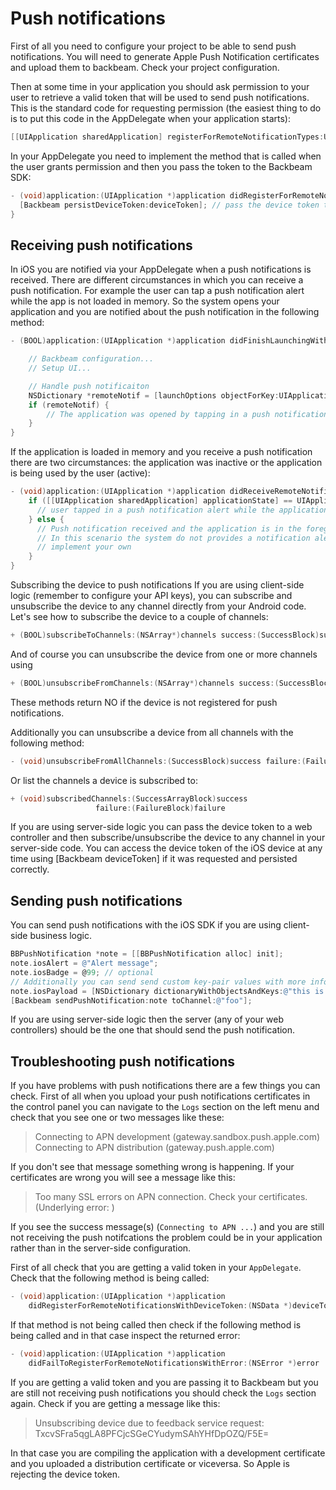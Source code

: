 # Push notifications

First of all you need to configure your project to be able to send push notifications. You will need to generate Apple Push Notification certificates and upload them to backbeam. Check your project configuration.

Then at some time in your application you should ask permission to your user to retrieve a valid token that will be used to send push notifications. This is the standard code for requesting permission (the easiest thing to do is to put this code in the AppDelegate when your application starts):

```objectivec
[[UIApplication sharedApplication] registerForRemoteNotificationTypes:UIRemoteNotificationTypeAlert | UIRemoteNotificationTypeBadge | UIRemoteNotificationTypeSound];
```

In your AppDelegate you need to implement the method that is called when the user grants permission and then you pass the token to the Backbeam SDK:

```objectivec
- (void)application:(UIApplication *)application didRegisterForRemoteNotificationsWithDeviceToken:(NSData *)deviceToken {
  [Backbeam persistDeviceToken:deviceToken]; // pass the device token to the Backbeam SDK
}
```

## Receiving push notifications
In iOS you are notified via your AppDelegate when a push notifications is received. There are different circumstances in which you can receive a push notification. For example the user can tap a push notification alert while the app is not loaded in memory. So the system opens your application and you are notified about the push notification in the following method:

```objectivec
- (BOOL)application:(UIApplication *)application didFinishLaunchingWithOptions:(NSDictionary *)launchOptions {

    // Backbeam configuration...
    // Setup UI...

    // Handle push notificaiton
    NSDictionary *remoteNotif = [launchOptions objectForKey:UIApplicationLaunchOptionsRemoteNotificationKey];
    if (remoteNotif) {
        // The application was opened by tapping in a push notification
    }
}
```

If the application is loaded in memory and you receive a push notification there are two circumstances: the application was inactive or the application is being used by the user (active):

```objectivec
- (void)application:(UIApplication *)application didReceiveRemoteNotification:(NSDictionary *)userInfo {
    if ([[UIApplication sharedApplication] applicationState] == UIApplicationStateInactive) {
      // user tapped in a push notification alert while the application was inactive
    } else {
      // Push notification received and the application is in the foreground.
      // In this scenario the system do not provides a notification alert so you should
      // implement your own
    }
}
```

Subscribing the device to push notifications
If you are using client-side logic (remember to configure your API keys), you can subscribe and unsubscribe the device to any channel directly from your Android code. Let's see how to subscribe the device to a couple of channels:

```objectivec
+ (BOOL)subscribeToChannels:(NSArray*)channels success:(SuccessBlock)success failure:(FailureBlock)failure
```

And of course you can unsubscribe the device from one or more channels using

```objectivec
+ (BOOL)unsubscribeFromChannels:(NSArray*)channels success:(SuccessBlock)success failure:(FailureBlock)failure
```

These methods return NO if the device is not registered for push notifications.

Additionally you can unsubscribe a device from all channels with the following method:

```objectivec
- (void)unsubscribeFromAllChannels:(SuccessBlock)success failure:(FailureBlock)failure
```

Or list the channels a device is subscribed to:

```objectivec
+ (void)subscribedChannels:(SuccessArrayBlock)success
                   failure:(FailureBlock)failure
```


If you are using server-side logic you can pass the device token to a web controller and then subscribe/unsubscribe the device to any channel in your server-side code. You can access the device token of the iOS device at any time using [Backbeam deviceToken] if it was requested and persisted correctly.

## Sending push notifications

You can send push notifications with the iOS SDK if you are using client-side business logic.

```objectivec
BBPushNotification *note = [[BBPushNotification alloc] init];
note.iosAlert = @"Alert message";
note.iosBadge = @99; // optional
// Additionally you can send send custom key-pair values with more information
note.iosPayload = [NSDictionary dictionaryWithObjectsAndKeys:@"this is some value", @"some-key", nil];
[Backbeam sendPushNotification:note toChannel:@"foo"];
````

If you are using server-side logic then the server (any of your web controllers) should be the one that should send the push notification.

## Troubleshooting push notifications

If you have problems with push notifications there are a few things you can check. First of all when you upload your push notifications certificates in the control panel you can navigate to the `Logs` section on the left menu and check that you see one or two messages like these:

> Connecting to APN development (gateway.sandbox.push.apple.com)
> Connecting to APN distribution (gateway.push.apple.com)

If you don't see that message something wrong is happening. If your certificates are wrong you will see a message like this:

> Too many SSL errors on APN connection. Check your certificates. (Underlying error: <APN error description>)

If you see the success message(s) (`Connecting to APN ...`) and you are still not receiving the push notifcations the problem could be in your application rather than in the server-side configuration.

First of all check that you are getting a valid token in your `AppDelegate`. Check that the following method is being called:

```objectivec
- (void)application:(UIApplication *)application
    didRegisterForRemoteNotificationsWithDeviceToken:(NSData *)deviceToken
```

If that method is not being called then check if the following method is being called and in that case inspect the returned error:

```objectivec
- (void)application:(UIApplication *)application
    didFailToRegisterForRemoteNotificationsWithError:(NSError *)error
```

If you are getting a valid token and you are passing it to Backbeam but you are still not receiving push notifications you should check the `Logs` section again. Check if you are getting a message like this:

> Unsubscribing device due to feedback service request: TxcvSFra5qgLA8PFCjcSGeCYudymSAhYHfDpOZQ/F5E=

In that case you are compiling the application with a development certificate and you uploaded a distribution certificate or viceversa. So Apple is rejecting the device token.
